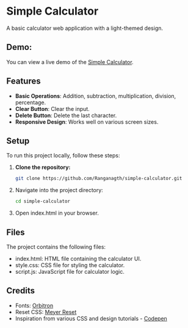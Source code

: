 # Simple Calculator

A basic calculator web application with a light-themed design.

## Demo:

You can view a live demo of the [Simple Calculator](http://simple-calculator.xtgem.com).

## Features

- **Basic Operations**: Addition, subtraction, multiplication, division, percentage.
- **Clear Button**: Clear the input.
- **Delete Button**: Delete the last character.
- **Responsive Design**: Works well on various screen sizes.

## Setup

To run this project locally, follow these steps:

1. **Clone the repository:**

   ```bash
   git clone https://github.com/Ranganagth/simple-calculator.git
   ```

2. Navigate into the project directory:

   ```bash
   cd simple-calculator
   ```

3. Open index.html in your browser.

## Files

The project contains the following files:

- index.html: HTML file containing the calculator UI.
- style.css: CSS file for styling the calculator.
- script.js: JavaScript file for calculator logic.

## Credits

- Fonts: [Orbitron](https://fonts.google.com/?query=Orbitron)
- Reset CSS: [Meyer Reset](https://meyerweb.com/eric/tools/css/reset/)
- Inspiration from various CSS and design tutorials - [Codepen](https://codepen.io/)
